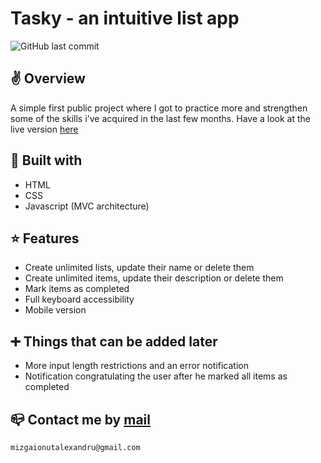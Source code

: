 # Tasky - an intuitive list app

![GitHub last commit](https://img.shields.io/github/last-commit/mizgaionutalexandru/tasky?style=flat-square)

## ✌️ Overview

A simple first public project where I got to practice more and strengthen
some of the skills i've acquired in the last few months.
Have a look at the live version [here](https://tasky-mionut.netlify.app/)

## 🔨 Built with

- HTML
- CSS
- Javascript (MVC architecture)

## ⭐ Features

- Create unlimited lists, update their name or delete them
- Create unlimited items, update their description or delete them
- Mark items as completed
- Full keyboard accessibility
- Mobile version

## ➕ Things that can be added later

- More input length restrictions and an error notification
- Notification congratulating the user after he marked all items as completed

## 📪 Contact me by [mail](mailto:mizgaionutalexandru@gmail.com)

    mizgaionutalexandru@gmail.com
